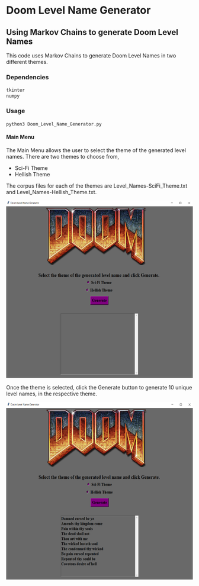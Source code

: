 # Doom Level Name Generator
## Using Markov Chains to generate Doom Level Names

This code uses Markov Chains to generate Doom Level Names in two different themes.

### Dependencies 
```
tkinter
numpy
```
### Usage

```
python3 Doom_Level_Name_Generator.py
```
#### Main Menu

The Main Menu allows the user to select the theme of the generated level names. There are two themes to choose from,

- Sci-Fi Theme
- Hellish Theme

The corpus files for each of the themes are Level_Names-SciFi_Theme.txt and Level_Names-Hellish_Theme.txt. 

<p align="center">
  <img width="640" height="480" src="https://github.com/NeonInc/Doom-Name-Generator-Markov-Chains/blob/master/Images/Main_Menu.png">
</p>

Once the theme is selected, click the Generate button to generate 10 unique level names, in the respective theme.

<p align="center">
  <img width="640" height="480" src="https://github.com/NeonInc/Doom-Name-Generator-Markov-Chains/blob/master/Images/Generated_Names.png">
</p>
